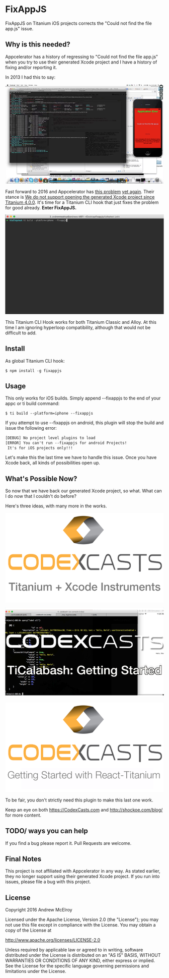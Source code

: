 # FixAppJS

FixAppJS on Titanium iOS projects corrects the "Could not find the file app.js" issue.

## Why is this needed?
Appcelerator has a history of regressing to "Could not find the file app.js" when you try to use their generated Xcode project and I have a history of fixing and/or reporting it.

In 2013 I had this to say:

[![app.js not found from 2013](docs/img/appjsbust-2013.png)](https://vimeo.com/75159222
)

Fast forward to 2016 and Appcelerator has [this problem](https://jira.appcelerator.org/browse/AC-623) [yet again](https://jira.appcelerator.org/browse/TIMOB-20253). Their stance is [We do not support opening the generated Xcode project since Titanium 4.0.0](https://jira.appcelerator.org/browse/AC-4549). It's time for a Titanium CLI hook that just fixes the problem for good already. **Enter FixAppJS.**

![fixappjs](docs/img/fixappjs.gif)

This Titanium CLI Hook works for both Titanium Classic and Alloy. At this time I am ignoring hyperloop compatibility, although that would not be difficult to add.


## Install

As global Titanium CLI hook:

    $ npm install -g fixappjs

## Usage

This only works for iOS builds. Simply append --fixappjs to the end of your appc or ti build command:
```
$ ti build --platform=iphone --fixappjs
```

If you attempt to use --fixappjs on android, this plugin will stop the build and issue the following error:

 ```
[DEBUG] No project level plugins to load
[ERROR] You can't run --fixappjs for android Projects!
  It's for iOS projects only!!!
 ```

 Let's make this the last time we have to handle this issue. Once you have Xcode back, all kinds of possibilities open up.

## What's Possible Now?

So now that we have back our generated Xcode project, so what. What can I do now that I couldn't do before?

Here's three ideas, with many more in the works.

 [![Titanium and Instruments](docs/img/titanium-instruments.png)](https://codexcasts.com/episodes/titanium-and-xcode-instruments-6-3
 )

 [![TiCalabash](docs/img/ticalabash.png)](https://codexcasts.com/episodes/ticalabash-getting-started
 )

 [![Titanium React](docs/img/react-titanium.png)](https://codexcasts.com/episodes/getting-started-with-react-titanium
 )

To be fair, you don't strictly need this plugin to make this last one work.

 Keep an eye on both https://CodexCasts.com and http://shockoe.com/blog/ for more content.


## TODO/ ways you can help

If you find a bug please report it.
Pull Requests are welcome.

## Final Notes

This project is not affiliated with Appcelerator in any way. As stated earlier, they no longer support using their generated Xcode project. If you run into issues, please file a bug with this project.

## License

Copyright 2016 Andrew McElroy

Licensed under the Apache License, Version 2.0 (the "License");
you may not use this file except in compliance with the License.
You may obtain a copy of the License at

   http://www.apache.org/licenses/LICENSE-2.0

Unless required by applicable law or agreed to in writing, software
distributed under the License is distributed on an "AS IS" BASIS,
WITHOUT WARRANTIES OR CONDITIONS OF ANY KIND, either express or implied.
See the License for the specific language governing permissions and
limitations under the License.
</pre>
